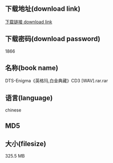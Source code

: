 ## 下载地址(download link)
[下载链接 download link](https://voluble-croquembouche-d321dc.netlify.app/?s=DTS-Enigma%E3%80%8A%E8%8B%B1%E6%A0%BC%E7%8E%9B%2C%E7%99%BD%E9%87%91%E5%85%B8%E8%97%8F%E3%80%8BCD3+%5BWAV%5D.rar)

## 下载密码(download password)
1866

## 名称(book name)
DTS-Enigma《英格玛,白金典藏》CD3 [WAV].rar.rar

## 语言(language)
chinese

## MD5


## 大小(filesize)
325.5 MB
